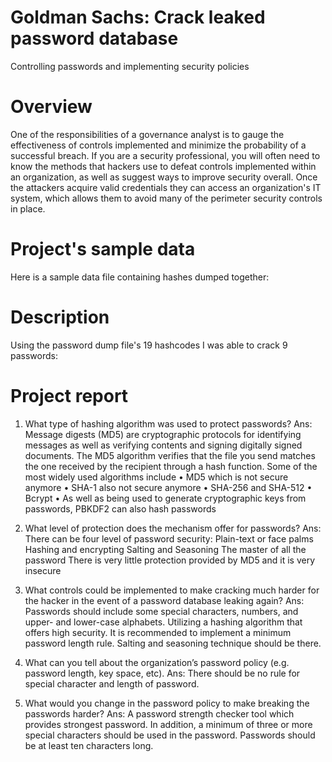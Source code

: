# Goldman Sachs: Crack leaked password database
Controlling passwords and implementing security policies
# Overview
One of the responsibilities of a governance analyst is to gauge the effectiveness of controls implemented and minimize the probability of a successful breach. If you are a security professional, you will often need to know the methods that hackers use to defeat controls implemented within an organization, as well as suggest ways to improve security overall. Once the attackers acquire valid credentials they can access an organization's IT system, which allows them to avoid many of the perimeter security controls in place.

# Project's sample data
Here is a sample data file containing hashes dumped together: 


# Description
Using the password dump file's 19 hashcodes I was able to crack 9 passwords: 


# Project report
1) What type of hashing algorithm was used to protect passwords?
Ans: Message digests (MD5) are cryptographic protocols for identifying messages as well as verifying contents and signing digitally signed documents. The MD5 algorithm verifies that the file you send matches the one received by the recipient through a hash function.
Some of the most widely used algorithms include
•	MD5 which is not secure anymore
•	SHA-1 also not secure anymore
•	SHA-256 and SHA-512
•	Bcrypt
•	As well as being used to generate cryptographic keys from passwords, PBKDF2 can also hash passwords

2)	What level of protection does the mechanism offer for passwords?
Ans: There can be four level of password security:
Plain-text or face palms
Hashing and encrypting 
Salting and Seasoning 
The master of all the password
There is very little protection provided by MD5 and it is very insecure

3) What controls could be implemented to make cracking much harder for the hacker in the event of a password database leaking again?
Ans: Passwords should include some special characters, numbers, and upper- and lower-case alphabets. 
Utilizing a hashing algorithm that offers high security.
It is recommended to implement a minimum password length rule.
Salting and seasoning technique should be there.

4)	What can you tell about the organization’s password policy (e.g. password length, key space, etc).
Ans: There should be no rule for special character and length of password. 

5) What would you change in the password policy to make breaking the passwords harder?
Ans: A password strength checker tool which provides strongest password.
In addition, a minimum of three or more special characters should be used in the password.
Passwords should be at least ten characters long.


